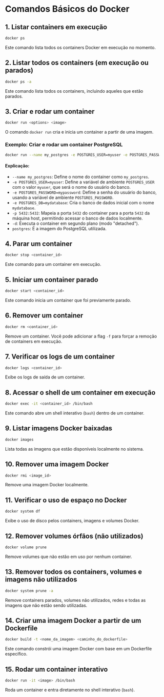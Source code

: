 # Comandos Básicos do Docker

## 1. **Listar containers em execução**

```bash
docker ps
```

Este comando lista todos os containers Docker em execução no momento.

## 2. **Listar todos os containers (em execução ou parados)**

```bash
docker ps -a
```

Este comando lista todos os containers, incluindo aqueles que estão parados.

## 3. **Criar e rodar um container**

```bash
docker run <options> <image>
```

O comando `docker run` cria e inicia um container a partir de uma imagem.

### Exemplo: Criar e rodar um container PostgreSQL

```bash
docker run --name my_postgres -e POSTGRES_USER=myuser -e POSTGRES_PASSWORD=mypassword -e POSTGRES_DB=mydatabase -p 5432:5432 -d postgres
```

#### Explicação:

- `--name my_postgres`: Define o nome do container como `my_postgres`.
- `-e POSTGRES_USER=myuser`: Define a variável de ambiente `POSTGRES_USER` com o valor `myuser`, que será o nome do usuário do banco.
- `-e POSTGRES_PASSWORD=mypassword`: Define a senha do usuário do banco, usando a variável de ambiente `POSTGRES_PASSWORD`.
- `-e POSTGRES_DB=mydatabase`: Cria o banco de dados inicial com o nome `mydatabase`.
- `-p 5432:5432`: Mapeia a porta `5432` do container para a porta `5432` da máquina host, permitindo acessar o banco de dados localmente.
- `-d`: Executa o container em segundo plano (modo "detached").
- `postgres`: É a imagem do PostgreSQL utilizada.

## 4. **Parar um container**

```bash
docker stop <container_id>
```

Este comando para um container em execução.

## 5. **Iniciar um container parado**

```bash
docker start <container_id>
```

Este comando inicia um container que foi previamente parado.

## 6. **Remover um container**

```bash
docker rm <container_id>
```

Remove um container. Você pode adicionar a flag `-f` para forçar a remoção de containers em execução.

## 7. **Verificar os logs de um container**

```bash
docker logs <container_id>
```

Exibe os logs de saída de um container.

## 8. **Acessar o shell de um container em execução**

```bash
docker exec -it <container_id> /bin/bash
```

Este comando abre um shell interativo (`bash`) dentro de um container.

## 9. **Listar imagens Docker baixadas**

```bash
docker images
```

Lista todas as imagens que estão disponíveis localmente no sistema.

## 10. **Remover uma imagem Docker**

```bash
docker rmi <image_id>
```

Remove uma imagem Docker localmente.

## 11. **Verificar o uso de espaço no Docker**

```bash
docker system df
```

Exibe o uso de disco pelos containers, imagens e volumes Docker.

## 12. **Remover volumes órfãos (não utilizados)**

```bash
docker volume prune
```

Remove volumes que não estão em uso por nenhum container.

## 13. **Remover todos os containers, volumes e imagens não utilizados**

```bash
docker system prune -a
```

Remove containers parados, volumes não utilizados, redes e todas as imagens que não estão sendo utilizadas.

## 14. **Criar uma imagem Docker a partir de um Dockerfile**

```bash
docker build -t <nome_da_imagem> <caminho_do_dockerfile>
```

Este comando constrói uma imagem Docker com base em um Dockerfile específico.

## 15. **Rodar um container interativo**

```bash
docker run -it <image> /bin/bash
```

Roda um container e entra diretamente no shell interativo (`bash`).
